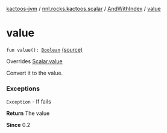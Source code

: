 [kactoos-jvm](../../index.md) / [nnl.rocks.kactoos.scalar](../index.md) / [AndWithIndex](index.md) / [value](./value.md)

# value

`fun value(): `[`Boolean`](https://kotlinlang.org/api/latest/jvm/stdlib/kotlin/-boolean/index.html) [(source)](https://github.com/neonailol/kactoos/blob/master/kactoos-jvm/src/main/kotlin/nnl/rocks/kactoos/scalar/AndWithIndex.kt#L57)

Overrides [Scalar.value](../../nnl.rocks.kactoos/-scalar/value.md)

Convert it to the value.

### Exceptions

`Exception` - If fails

**Return**
The value

**Since**
0.2

